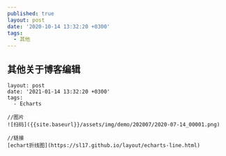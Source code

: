 ```yaml
---
published: true
layout: post
date: '2020-10-14 13:32:20 +0300'
tags:
  - 其他
---
```

## 其他关于博客编辑


```
layout: post
date: '2021-01-14 13:32:20 +0300'
tags:
  - Echarts
```
    
    
    
```
//图片
![扫码]({{site.baseurl}}/assets/img/demo/202007/2020-07-14_00001.png)

//链接
[echart折线图](https://sl17.github.io/layout/echarts-line.html)

```